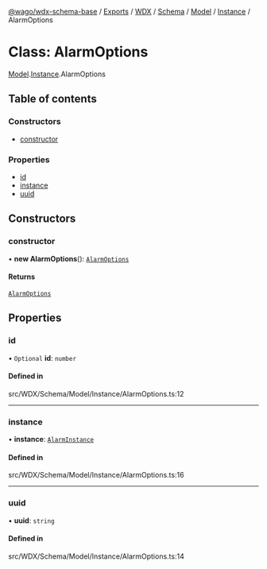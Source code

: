 [@wago/wdx-schema-base](../README.md) / [Exports](../modules.md) / [WDX](../modules/WDX.md) / [Schema](../modules/WDX.Schema.md) / [Model](../modules/WDX.Schema.Model.md) / [Instance](../modules/WDX.Schema.Model.Instance.md) / AlarmOptions

# Class: AlarmOptions

[Model](../modules/WDX.Schema.Model.md).[Instance](../modules/WDX.Schema.Model.Instance.md).AlarmOptions

## Table of contents

### Constructors

- [constructor](WDX.Schema.Model.Instance.AlarmOptions.md#constructor)

### Properties

- [id](WDX.Schema.Model.Instance.AlarmOptions.md#id)
- [instance](WDX.Schema.Model.Instance.AlarmOptions.md#instance)
- [uuid](WDX.Schema.Model.Instance.AlarmOptions.md#uuid)

## Constructors

### constructor

• **new AlarmOptions**(): [`AlarmOptions`](WDX.Schema.Model.Instance.AlarmOptions.md)

#### Returns

[`AlarmOptions`](WDX.Schema.Model.Instance.AlarmOptions.md)

## Properties

### id

• `Optional` **id**: `number`

#### Defined in

src/WDX/Schema/Model/Instance/AlarmOptions.ts:12

___

### instance

• **instance**: [`AlarmInstance`](WDX.Schema.Model.Instance.AlarmInstance.md)

#### Defined in

src/WDX/Schema/Model/Instance/AlarmOptions.ts:16

___

### uuid

• **uuid**: `string`

#### Defined in

src/WDX/Schema/Model/Instance/AlarmOptions.ts:14

